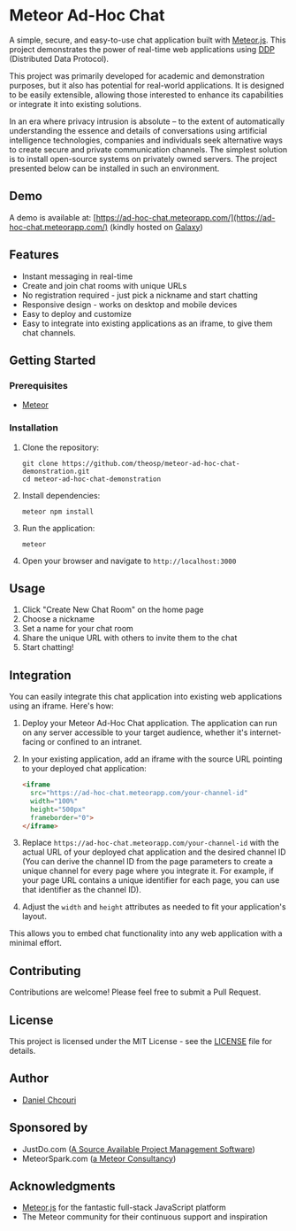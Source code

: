 # Meteor Ad-Hoc Chat

A simple, secure, and easy-to-use chat application built with [Meteor.js](https://meteor.com). This project demonstrates the power of real-time web applications using [DDP](https://github.com/meteor/meteor/blob/master/packages/ddp/DDP.md) (Distributed Data Protocol).

This project was primarily developed for academic and demonstration purposes, but it also has potential for real-world applications. It is designed to be easily extensible, allowing those interested to enhance its capabilities or integrate it into existing solutions.

In an era where privacy intrusion is absolute – to the extent of automatically understanding the essence and details of conversations using artificial intelligence technologies, companies and individuals seek alternative ways to create secure and private communication channels. The simplest solution is to install open-source systems on privately owned servers. The project presented below can be installed in such an environment.

## Demo

A demo is available at: [https://ad-hoc-chat.meteorapp.com/](https://ad-hoc-chat.meteorapp.com/) (kindly hosted on [Galaxy](https://www.meteor.com/cloud))

## Features

- Instant messaging in real-time
- Create and join chat rooms with unique URLs
- No registration required - just pick a nickname and start chatting
- Responsive design - works on desktop and mobile devices
- Easy to deploy and customize
- Easy to integrate into existing applications as an iframe, to give them chat channels.

## Getting Started

### Prerequisites

- [Meteor](https://www.meteor.com/install)

### Installation

1. Clone the repository:
   ```
   git clone https://github.com/theosp/meteor-ad-hoc-chat-demonstration.git
   cd meteor-ad-hoc-chat-demonstration
   ```

2. Install dependencies:
   ```
   meteor npm install
   ```

3. Run the application:
   ```
   meteor
   ```

4. Open your browser and navigate to `http://localhost:3000`

## Usage

1. Click "Create New Chat Room" on the home page
2. Choose a nickname
3. Set a name for your chat room
4. Share the unique URL with others to invite them to the chat
5. Start chatting!

## Integration

You can easily integrate this chat application into existing web applications using an iframe. Here's how:

1. Deploy your Meteor Ad-Hoc Chat application. The application can run on any server accessible to your target audience, whether it's internet-facing or confined to an intranet.

2. In your existing application, add an iframe with the source URL pointing to your deployed chat application:

   ```html
   <iframe 
     src="https://ad-hoc-chat.meteorapp.com/your-channel-id" 
     width="100%" 
     height="500px" 
     frameborder="0">
   </iframe>
   ```

3. Replace `https://ad-hoc-chat.meteorapp.com/your-channel-id` with the actual URL of your deployed chat application and the desired channel ID (You can derive the channel ID from the page parameters to create a unique channel for every page where you integrate it. For example, if your page URL contains a unique identifier for each page, you can use that identifier as the channel ID).

4. Adjust the `width` and `height` attributes as needed to fit your application's layout.

This allows you to embed chat functionality into any web application with a minimal effort.

## Contributing

Contributions are welcome! Please feel free to submit a Pull Request.

## License

This project is licensed under the MIT License - see the [LICENSE](LICENSE) file for details.

## Author

* [Daniel Chcouri](https://www.linkedin.com/in/danielchcouri/)

## Sponsored by

* JustDo.com ([A Source Available Project Management Software](https://JustDo.com))
* MeteorSpark.com ([a Meteor Consultancy](http://Meteorspark.com))

## Acknowledgments

- [Meteor.js](https://www.meteor.com/) for the fantastic full-stack JavaScript platform
- The Meteor community for their continuous support and inspiration

